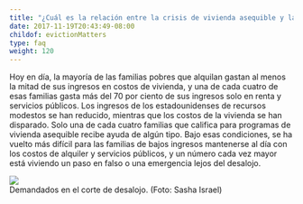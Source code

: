 ```yaml
---
title: "¿Cuál es la relación entre la crisis de vivienda asequible y la epidemia de desalojo?"
date: 2017-11-19T20:43:49-08:00
childof: evictionMatters
type: faq
weight: 120
---
```

Hoy en día, la mayoría de las familias pobres que alquilan gastan al menos la mitad de sus ingresos en costos de vivienda, y una de cada cuatro de esas familias gasta más del 70 por ciento de sus ingresos solo en renta y servicios públicos. Los ingresos de los estadounidenses de recursos modestos se han reducido, mientras que los costos de la vivienda se han disparado. Solo una de cada cuatro familias que califica para programas de vivienda asequible recibe ayuda de algún tipo. Bajo esas condiciones, se ha vuelto más difícil para las familias de bajos ingresos mantenerse al día con los costos de alquiler y servicios públicos, y un número cada vez mayor está viviendo un paso en falso o una emergencia lejos del desalojo. 

<img src="/images/assets/defendants-eviction-court2.jpg" />
<div class="caption"><span class="subcopy ital">Demandados en el corte de desalojo.</span> <span class="subcopy credit">(Foto: Sasha Israel)</div>